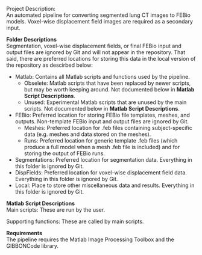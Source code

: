 Project Description:  
An automated pipeline for converting segmented lung CT images to FEBio models. Voxel-wise displacement field images are required as a secondary input.


**Folder Descriptions**  
Segmentation, voxel-wise displacement fields, or final FEBio input and output files are ignored by Git and will not appear in the repository. That said, there are preferred locations for storing this data in the local version of the repository as descirbed below:
- Matlab: Contains all Matlab scripts and functions used by the pipeline.
  - Obselete: Matlab scripts that have been replaced by newer scripts, but may be worth keeping around. Not documented below in **Matlab Script Descriptions**.
  - Unused: Experimental Matlab scripts that are unused by the main scripts. Not documented below in **Matlab Script Descriptions**.
- FEBio: Preferred location for storing FEBio file templates, meshes, and outputs. Non-template FEBio input and output files are ignored by Git.
  - Meshes: Preferred location for .feb files containing subject-specific data (e.g. meshes and data stored on the meshes).
  - Runs: Preferred location for generic template .feb files (which produce a full model when a mesh .feb file is included) and for storing the output of FEBio runs.
- Segmentations: Preferred location for segmentation data. Everything in this folder is ignored by Git.
- DispFields: Preferred location for voxel-wise displacement field data. Everything in this folder is ignored by Git.
- Local: Place to store other miscellaneous data and results. Everything in this folder is ignored by Git.


**Matlab Script Descriptions**  
Main scripts: These are run by the user.


Supporting functions: These are called by main scripts.

**Requirements**  
The pipeline requires the Matlab Image Processing Toolbox and the GIBBONCode library. 
